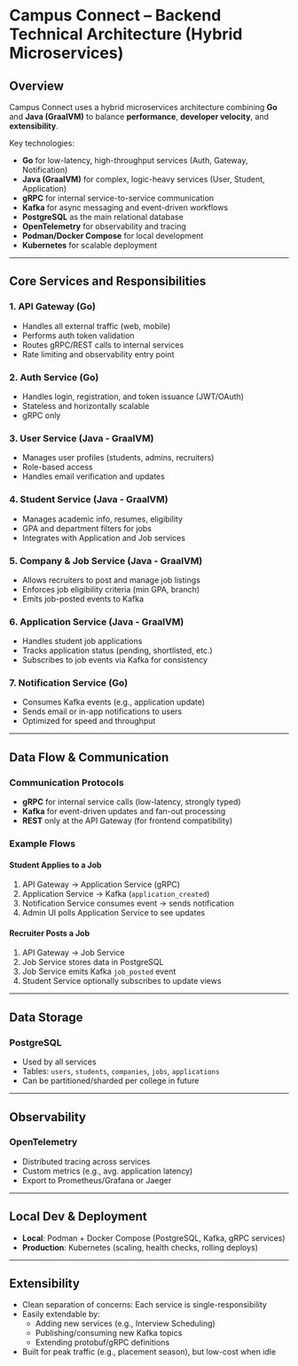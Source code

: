 # Campus Connect – Backend Technical Architecture (Hybrid Microservices)

## Overview

Campus Connect uses a hybrid microservices architecture combining **Go** and **Java (GraalVM)** to balance **performance**, **developer velocity**, and **extensibility**.

Key technologies:
- **Go** for low-latency, high-throughput services (Auth, Gateway, Notification)
- **Java (GraalVM)** for complex, logic-heavy services (User, Student, Application)
- **gRPC** for internal service-to-service communication
- **Kafka** for async messaging and event-driven workflows
- **PostgreSQL** as the main relational database
- **OpenTelemetry** for observability and tracing
- **Podman/Docker Compose** for local development
- **Kubernetes** for scalable deployment

---

## Core Services and Responsibilities

### 1. **API Gateway (Go)**
- Handles all external traffic (web, mobile)
- Performs auth token validation
- Routes gRPC/REST calls to internal services
- Rate limiting and observability entry point

### 2. **Auth Service (Go)**
- Handles login, registration, and token issuance (JWT/OAuth)
- Stateless and horizontally scalable
- gRPC only

### 3. **User Service (Java - GraalVM)**
- Manages user profiles (students, admins, recruiters)
- Role-based access
- Handles email verification and updates

### 4. **Student Service (Java - GraalVM)**
- Manages academic info, resumes, eligibility
- GPA and department filters for jobs
- Integrates with Application and Job services

### 5. **Company & Job Service (Java - GraalVM)**
- Allows recruiters to post and manage job listings
- Enforces job eligibility criteria (min GPA, branch)
- Emits job-posted events to Kafka

### 6. **Application Service (Java - GraalVM)**
- Handles student job applications
- Tracks application status (pending, shortlisted, etc.)
- Subscribes to job events via Kafka for consistency

### 7. **Notification Service (Go)**
- Consumes Kafka events (e.g., application update)
- Sends email or in-app notifications to users
- Optimized for speed and throughput

---

## Data Flow & Communication

### Communication Protocols
- **gRPC** for internal service calls (low-latency, strongly typed)
- **Kafka** for event-driven updates and fan-out processing
- **REST** only at the API Gateway (for frontend compatibility)

### Example Flows

#### Student Applies to a Job
1. API Gateway → Application Service (gRPC)
2. Application Service → Kafka (`application_created`)
3. Notification Service consumes event → sends notification
4. Admin UI polls Application Service to see updates

#### Recruiter Posts a Job
1. API Gateway → Job Service
2. Job Service stores data in PostgreSQL
3. Job Service emits Kafka `job_posted` event
4. Student Service optionally subscribes to update views

---

## Data Storage

### PostgreSQL
- Used by all services
- Tables: `users`, `students`, `companies`, `jobs`, `applications`
- Can be partitioned/sharded per college in future

---

## Observability

### OpenTelemetry
- Distributed tracing across services
- Custom metrics (e.g., avg. application latency)
- Export to Prometheus/Grafana or Jaeger

---

## Local Dev & Deployment

- **Local**: Podman + Docker Compose (PostgreSQL, Kafka, gRPC services)
- **Production**: Kubernetes (scaling, health checks, rolling deploys)

---

## Extensibility

- Clean separation of concerns: Each service is single-responsibility
- Easily extendable by:
  - Adding new services (e.g., Interview Scheduling)
  - Publishing/consuming new Kafka topics
  - Extending protobuf/gRPC definitions
- Built for peak traffic (e.g., placement season), but low-cost when idle

